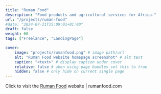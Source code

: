 ```yaml
---
title: "Ruman Food"
description: "Food products and agricultural services for Africa."
url: "/projects/ruman-food"
#date: "2024-07-21T15:09:01+01:00"
draft: false
weight: 60
tags: ["Freelance", "LandingPage"]

cover:
    image: "projects/rumanfood.png" # image path/url
    alt: "Ruman Food website homepage screenshot" # alt text
    caption: "<text>" # display caption under cover
    relative: false # when using page bundles set this to true
    hidden: false # only hide on current single page
---
```


Click to visit the [Ruman Food](https://rumanfood.com) website | rumanfood.com